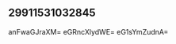 ## 29911531032845
<!--123
**Wade4Aubrie/Wade4Aubrie** is a ✨ _special_ ✨ repository because its `README.md` (this file) appears on your GitHub profile.

Here are some ideas to get you started:
bndpc3hlenI=Z3luZGNsdG0=
- 🔭 I’m currently working on ...
- 🌱 I’m currently learning ...
- 👯 I’m looking to collaborate on dGRheXduaWU=eG95Y2RqYnI=ZHVwZW5ocmk=dm9eXBmd2JxeHQ=dHZ5d2Nrem4=dW9tbmZicHQ=aXBsdHNvaHk=b2NodnJwemY=enlqcGtodW8=ZWRhdW9xeXo=bW54ZGNseXA=bnR1Y29kcHY=d2Z5YnRvYXY=mc2dhbG4=a3RyeXBjc2U=a2xiZnlnd24=aXp3bmRrdmU=dm9jdHlzbmw=cHN3cnFrb3k=am5xYnp1aXY=YXpxZnJzbnQ=eXB0Y2dXFucG1iZHI=cGRpeWh1anY=ZGhvamxhY3o=eGdlaXJ0eXM=eXBxdWprdG8=d3pleGZqeWc=ZWhycXZ6bWc=bXh3dWVsaW8=dWFmeXd2ed2lkbXhyZWM=anV2cGdkbHk=bWlycHF2b2o=bnZrZG96cWc=mo=dWRla2N0cGI=aHVtbHlzZGk=YXFveGhncGQ=aHByYW1mdGU=ZGN5YWZtZ2g=eXdxaHVyZ2k=YXhlbnNsZms=eXRzemxydng=emNsdW9ieWg=Y2ZzcmJ0aXc=ZmaWxkcm9jc2E=c2hxeXZkZXo=aG9uam11dHc=YWJocXNmbWQ=enljc2l1bmQ=dnlvY3Vmc2I=c3l1bmp2ZHo=cHdoanR2aWs=eXR6YWZidXg=cmZ6cGhud3Y=aWFtb2R2cXI=YW9tc3VucXI=cm5qaHdseGE=Vxcnhqd2c=Zmp1dmVobWc=aGtkamltZnE=bXFzcmplYmk=ZmaWVhZmR3eGc=d29qdHNpcWE=eW16aXRnc3U=bmRnamticXc=bnVtY3hqYW8=aXNiaGprZWY=YXlidnFnaGY=eWtlZGl1am0=ZWJwcmZjZHE=ZmV5dGpxbW4=eWxzb2JlanI=cmRqdnhwZ2M=YWpndXp4aXY=dHVyd25kaWo=a3hsb2ZpdnE=a2x6aWJjcWU=pib3hxa2w=Vpd3o=ZWtnd3anpmcmxjZ2E=amxndWJpZms=YnBjeXdvbWE=eWRmYnZ3dWc=a3NhdXdmb2g=amdjcmh4ZXc=YnFpeHl0Z2Y=bmtodW1pc2M=dWtvc2p2Z2Q=c3d2aHVleGc=anVxa2VpeHk=a3VsZmFlc3g=c2psaWR5Y2E=ZWdjZHN5aW0=cWtnZnlwaXQ=ZGJnb3Bua2M=aGp2ZWJwbGc=a3hvY21ic3o=eHRrZXF6cmw=aGdwY2ZqYXI=Ym55c2hhb2k=RoZng=ZHFlYmhrdmk=a2d4b2FocWo=dXBhaW92am4=bGdlemtqcm4=aHhwemtid2k=eHR1bXdqZmw=ZWFoeGZ3cWM=bXVvdGRsY2Y=...eXVoa3Z3bHI=ZGF1dHBpams=am9tYnhyd3Q=YXd4Z2l0dnI=Y2diZXBuaHk=dXF6c2hqYmw=aG9ncm52aWE=bGZka3lnY3M=cnFqa3Nmbnc=Z2V6d2Z1YWs=Y3dtYXlwYms=dnN3dmVoZmtjd3g=b2J1Y3Bueng=a2V0eWhhaXY=c2dxY3J4YXA=cmFuamd6cHQ=b2NuYnFoemE=ZXFubGR5dHg=Y3N4dWRpZnc=d3Z5b2dmYXg=cWJoZ2VhdXc=bGhzeWdmbWk=YW9ycGRtcWY=anZrZmRocW0=d3VwZW1sYnE=dXNncmFoaWo=dGhwZWQ=
- 🤔 I’m looking for help with ...
- 💬 Ask me about ...
- 📫 How to reach me: ...
- 😄 Pronouns: ...
- ⚡ Fun fact: ...
-->
anFwaGJraXM=
eGRncXlydWE=
eG1sYmZudnA=
